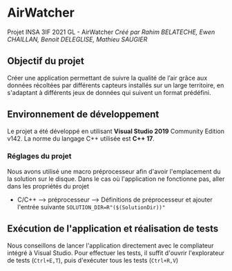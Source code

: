 # AirWatcher
Projet INSA 3IF 2021 GL - AirWatcher
_Créé par Rahim BELATECHE, Ewen CHAILLAN, Benoit DELEGLISE, Mathieu SAUGIER_

## Objectif du projet
Créer une application permettant de suivre la qualité de l’air grâce aux données récoltées par différents capteurs installés sur un large territoire, en s'adaptant à différents jeux de données qui suivent un format prédéfini.

## Environnement de développement
Le projet a été développé en utilisant **Visual Studio 2019** Community Edition v142.
La norme du langage C++ utilisée est **C++ 17**.


### Réglages du projet
Nous avons utilisé une macro préprocesseur afin d'avoir l'emplacement du la solution sur le disque. Dans le cas où l'application ne fonctionne pas, aller dans les propriétés du projet
- C/C++ --> préprocesseur --> Définitions de préprocesseur et ajouter l'entrée suivante `SOLUTION_DIR=R"($(SolutionDir))"`

## Exécution de l'application et réalisation de tests
Nous conseillons de lancer l'application directement avec le compliateur intégré à Visual Studio.
Pour effectuer les tests, il suffit d'ouvrir l'explorateur de tests (`Ctrl+E,T`), puis d'exécuter tous les tests (`Ctrl+R,V`)


